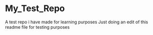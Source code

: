# My_Test_Repo
A test repo i have made for learning purposes
Just doing an edit of this readme file for testing purposes
